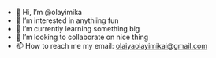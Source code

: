 - 👋 Hi, I’m @olayimika
- 👀 I’m interested in anythiing fun
- 🌱 I’m currently learning something big
- 💞️ I’m looking to collaborate on nice thing
- 📫 How to reach me my email: olaiyaolayimikai@gmail.com

<!---
yinks002/yinks002 is a ✨ special ✨ repository because its `README.md` (this file) appears on your GitHub profile.
You can click the Preview link to take a look at your changes.
--->
